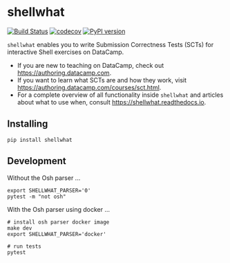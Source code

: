 shellwhat
=========

[![Build Status](https://travis-ci.org/datacamp/shellwhat.svg?branch=master)](https://travis-ci.org/datacamp/shellwhat)
[![codecov](https://codecov.io/gh/datacamp/shellwhat/branch/master/graph/badge.svg)](https://codecov.io/gh/datacamp/shellwhat)
[![PyPI version](https://badge.fury.io/py/shellwhat.svg)](https://badge.fury.io/py/shellwhat)

`shellwhat` enables you to write Submission Correctness Tests (SCTs) for interactive Shell exercises on DataCamp.

- If you are new to teaching on DataCamp, check out https://authoring.datacamp.com.
- If you want to learn what SCTs are and how they work, visit https://authoring.datacamp.com/courses/sct.html.
- For a complete overview of all functionality inside `shellwhat` and articles about what to use when, consult https://shellwhat.readthedocs.io.

Installing
----------

```
pip install shellwhat
```

Development
-----------

Without the Osh parser ...

```
export SHELLWHAT_PARSER='0'
pytest -m "not osh"
```

With the Osh parser using docker ...

```
# install osh parser docker image
make dev
export SHELLWHAT_PARSER='docker'

# run tests
pytest
```
